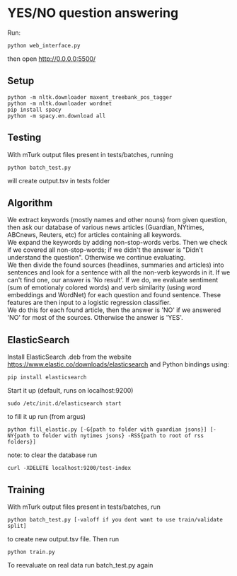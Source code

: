YES/NO question answering
=========================

Run:

	python web_interface.py

then open http://0.0.0.0:5500/

Setup
-----

	python -m nltk.downloader maxent_treebank_pos_tagger
	python -m nltk.downloader wordnet
	pip install spacy
	python -m spacy.en.download all

Testing
-------
With mTurk output files present in tests/batches, running

	python batch_test.py

will create output.tsv in tests folder  

Algorithm
---------

We extract keywords (mostly names and other nouns) from given question, then ask our database of various news articles (Guardian, NYtimes, ABCnews, Reuters, etc) for articles containing all keywords.  
We expand the keywords by adding non-stop-words verbs. Then we check if we covered all non-stop-words; if we didn't the answer is "Didn't understand the question". Otherwise we continue evaluating.  
We then divide the found sources (headlines, summaries and articles) into sentences and look for a sentence with all the non-verb keywords in it. If we can't find one, our answer is 'No result'. If we do, we evaluate sentiment (sum of emotionaly colored words) and verb similarity (using word embeddings and WordNet) for each question and found sentence. These features are then input to a logistic regression classifier.  
We do this for each found article, then the answer is 'NO' if we answered 'NO' for most of the sources. Otherwise the answer is 'YES'. 

ElasticSearch
-------------

Install ElasticSearch .deb from the website https://www.elastic.co/downloads/elasticsearch
and Python bindings using:

	pip install elasticsearch

Start it up (default, runs on localhost:9200)

	sudo /etc/init.d/elasticsearch start

to fill it up run (from argus)

	python fill_elastic.py [-G{path to folder with guardian jsons}] [-NY{path to folder with nytimes jsons} -RSS{path to root of rss folders}]

note: to clear the database run  

	curl -XDELETE localhost:9200/test-index

Training
--------

With mTurk output files present in tests/batches, run

	python batch_test.py [-valoff if you dont want to use train/validate split]

to create new output.tsv file. Then run

	python train.py

To reevaluate on real data run batch_test.py again


